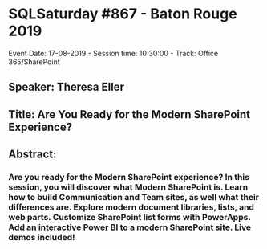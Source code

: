 # SQLSaturday #867 - Baton Rouge 2019
Event Date: 17-08-2019 - Session time: 10:30:00 - Track: Office 365/SharePoint
## Speaker: Theresa Eller
## Title: Are You Ready for the Modern SharePoint Experience?
## Abstract:
### Are you ready for the Modern SharePoint experience? In this session, you will discover what Modern SharePoint is. Learn how to build Communication and Team sites, as well what their differences are. Explore modern document libraries, lists, and web parts. Customize SharePoint list forms with PowerApps. Add an interactive Power BI to a modern SharePoint site. Live demos included!
